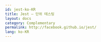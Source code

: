 ```yaml
---
id: jest-ko-KR
title: Jest – 단위 테스팅
layout: docs
category: Complementary
permalink: http://facebook.github.io/jest/
lang: ko-KR
---
```

